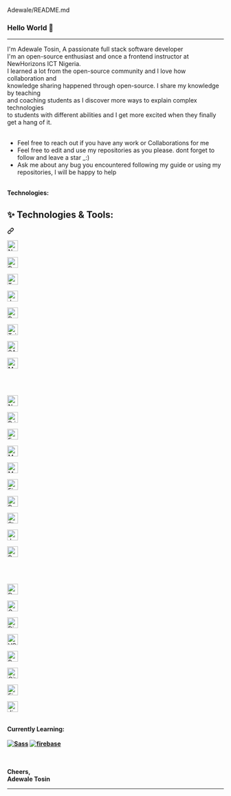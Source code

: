 Adewale/README.md
### Hello World 👋

<!--
**Tosmel2/Tosmel2** is a ✨ _special_ ✨ repository because its `README.md` (this file) appears on your GitHub profile.

Here are some ideas to get you started:

- 🔭 I’m currently working on ...
- 🌱 I graduated from ALX SE and was among top 10% talent, and I'm now a Full Stack.
- 👯 I’m looking to collaborate on ...
- 🤔 I’m looking for help with ...
- 💬 Ask me about ...
- 📫 How to reach me: ...
- 😄 Pronouns: ...
- ⚡ Fun fact: ...
-->

<hr>
I'm Adewale Tosin, A passionate full stack software developer <br>
I'm an open-source enthusiast and once a frontend instructor at NewHorizons ICT Nigeria.<br> 
I learned a lot from the open-source community and I love how collaboration and <br>
knowledge sharing happened through open-source. I share my knowledge by teaching<br> 
and coaching students as I discover more ways to explain complex technologies<br>
to students with different abilities and I get more excited when they finally get a hang of it.<br><br>
<ul dir="auto">
    <li>Feel free to reach out if you have any work or Collaborations for me </li>
   <li>Feel free to edit and use my repositories as you please. dont forget to follow and leave a star _:) </li>
    <li>Ask me about any bug you encountered following my guide or using my repositories, I will be happy to help</li>
</ul>
<br>
<b>Technologies:</b>

<div class="markdown-heading" dir="auto"><h2 class="heading-element" dir="auto">✨ Technologies &amp; Tools:</h2><a id="user-content--technologies--tools" class="anchor" aria-label="Permalink: ✨ Technologies &amp; Tools:" href="#-technologies--tools"><svg class="octicon octicon-link" viewBox="0 0 16 16" version="1.1" width="16" height="16" aria-hidden="true"><path d="m7.775 3.275 1.25-1.25a3.5 3.5 0 1 1 4.95 4.95l-2.5 2.5a3.5 3.5 0 0 1-4.95 0 .751.751 0 0 1 .018-1.042.751.751 0 0 1 1.042-.018 1.998 1.998 0 0 0 2.83 0l2.5-2.5a2.002 2.002 0 0 0-2.83-2.83l-1.25 1.25a.751.751 0 0 1-1.042-.018.751.751 0 0 1-.018-1.042Zm-4.69 9.64a1.998 1.998 0 0 0 2.83 0l1.25-1.25a.751.751 0 0 1 1.042.018.751.751 0 0 1 .018 1.042l-1.25 1.25a3.5 3.5 0 1 1-4.95-4.95l2.5-2.5a3.5 3.5 0 0 1 4.95 0 .751.751 0 0 1-.018 1.042.751.751 0 0 1-1.042.018 1.998 1.998 0 0 0-2.83 0l-2.5 2.5a1.998 1.998 0 0 0 0 2.83Z"></path></svg></a></div>
<p align="left" dir="auto">

<a target="_blank" rel="noopener noreferrer nofollow" href="https://camo.githubusercontent.com/9c1c1e51b8a86ed1d242aeae054fd7224848421396f94f6164d4a1468e4d78da/68747470733a2f2f696d672e736869656c64732e696f2f62616467652f4e657874204a532d3238324333343f6c6f676f3d6e657874646f746a73"><img src="https://camo.githubusercontent.com/9c1c1e51b8a86ed1d242aeae054fd7224848421396f94f6164d4a1468e4d78da/68747470733a2f2f696d672e736869656c64732e696f2f62616467652f4e657874204a532d3238324333343f6c6f676f3d6e657874646f746a73" alt="Next JS logo" title="Next JS" height="25" data-canonical-src="https://img.shields.io/badge/Next JS-282C34?logo=nextdotjs" style="max-width: 100%;"></a>
 
<a target="_blank" rel="noopener noreferrer nofollow" href="https://camo.githubusercontent.com/7bcb6d94c4c163278596ba0e3e4b8835e52205869f99b2313f1ccf1afdaf9531/68747470733a2f2f696d672e736869656c64732e696f2f62616467652f5265616374204a532d3238324333343f6c6f676f3d7265616374266c6f676f436f6c6f723d363144414642"><img src="https://camo.githubusercontent.com/7bcb6d94c4c163278596ba0e3e4b8835e52205869f99b2313f1ccf1afdaf9531/68747470733a2f2f696d672e736869656c64732e696f2f62616467652f5265616374204a532d3238324333343f6c6f676f3d7265616374266c6f676f436f6c6f723d363144414642" alt="React JS logo" title="React JS" height="25" data-canonical-src="https://img.shields.io/badge/React JS-282C34?logo=react&amp;logoColor=61DAFB" style="max-width: 100%;"></a>
 
<a target="_blank" rel="noopener noreferrer nofollow" href="https://camo.githubusercontent.com/c2191081a3bfd6c73c30c7627d4a78698926d38c0f249510dd1fb60d1da4c247/68747470733a2f2f696d672e736869656c64732e696f2f62616467652f547970655363726970742d3238324333343f6c6f676f3d74797065736372697074266c6f676f436f6c6f723d333137384336"><img src="https://camo.githubusercontent.com/c2191081a3bfd6c73c30c7627d4a78698926d38c0f249510dd1fb60d1da4c247/68747470733a2f2f696d672e736869656c64732e696f2f62616467652f547970655363726970742d3238324333343f6c6f676f3d74797065736372697074266c6f676f436f6c6f723d333137384336" alt="TypeScript logo" title="TypeScript" height="25" data-canonical-src="https://img.shields.io/badge/TypeScript-282C34?logo=typescript&amp;logoColor=3178C6" style="max-width: 100%;"></a>
 
<a target="_blank" rel="noopener noreferrer nofollow" href="https://camo.githubusercontent.com/fe3edddc01d00ec9c3b4f3c96ca48d3bf3aa1079dd959da27404d1c086f7f87f/68747470733a2f2f696d672e736869656c64732e696f2f62616467652f4a6176615363726970742d3238324333343f6c6f676f3d6a617661736372697074266c6f676f436f6c6f723d463744463145"><img src="https://camo.githubusercontent.com/fe3edddc01d00ec9c3b4f3c96ca48d3bf3aa1079dd959da27404d1c086f7f87f/68747470733a2f2f696d672e736869656c64732e696f2f62616467652f4a6176615363726970742d3238324333343f6c6f676f3d6a617661736372697074266c6f676f436f6c6f723d463744463145" alt="JavaScript logo" title="JavaScript" height="25" data-canonical-src="https://img.shields.io/badge/JavaScript-282C34?logo=javascript&amp;logoColor=F7DF1E" style="max-width: 100%;"></a>
 
<a target="_blank" rel="noopener noreferrer nofollow" href="https://camo.githubusercontent.com/cbc83a3a616c0941cac3f9db74247f056c6ee576012dc140c9ed3ccb6390cee4/68747470733a2f2f696d672e736869656c64732e696f2f62616467652f52656475782d3238324333343f6c6f676f3d7265647578266c6f676f436f6c6f723d373634414243"><img src="https://camo.githubusercontent.com/cbc83a3a616c0941cac3f9db74247f056c6ee576012dc140c9ed3ccb6390cee4/68747470733a2f2f696d672e736869656c64732e696f2f62616467652f52656475782d3238324333343f6c6f676f3d7265647578266c6f676f436f6c6f723d373634414243" alt="Redux logo" title="Redux" height="25" data-canonical-src="https://img.shields.io/badge/Redux-282C34?logo=redux&amp;logoColor=764ABC" style="max-width: 100%;"></a>
 
<a target="_blank" rel="noopener noreferrer nofollow" href="https://camo.githubusercontent.com/75eab0106ede4858d4f8b53ac5aafa519bdcd3c348a7f227cb178802958041b3/68747470733a2f2f696d672e736869656c64732e696f2f62616467652f5461696c77696e64204353532d3238324333343f6c6f676f3d7461696c77696e64637373266c6f676f436f6c6f723d303642364434"><img src="https://camo.githubusercontent.com/75eab0106ede4858d4f8b53ac5aafa519bdcd3c348a7f227cb178802958041b3/68747470733a2f2f696d672e736869656c64732e696f2f62616467652f5461696c77696e64204353532d3238324333343f6c6f676f3d7461696c77696e64637373266c6f676f436f6c6f723d303642364434" alt="Tailwind CSS logo" title="Tailwind CSS" height="25" data-canonical-src="https://img.shields.io/badge/Tailwind CSS-282C34?logo=tailwindcss&amp;logoColor=06B6D4" style="max-width: 100%;"></a>
 
<a target="_blank" rel="noopener noreferrer nofollow" href="https://camo.githubusercontent.com/7e9f02edb1fd724bb9aa33dce8ed4f2b5a7aecc3891a16698c71be877b3f6fca/68747470733a2f2f696d672e736869656c64732e696f2f62616467652f536173732d3238324333343f6c6f676f3d73617373266c6f676f436f6c6f723d30364236"><img src="https://camo.githubusercontent.com/7e9f02edb1fd724bb9aa33dce8ed4f2b5a7aecc3891a16698c71be877b3f6fca/68747470733a2f2f696d672e736869656c64732e696f2f62616467652f536173732d3238324333343f6c6f676f3d73617373266c6f676f436f6c6f723d30364236" alt="SASS logo" title="Sass" height="25" data-canonical-src="https://img.shields.io/badge/Sass-282C34?logo=sass&amp;logoColor=06B6" style="max-width: 100%;"></a>
 
<a target="_blank" rel="noopener noreferrer nofollow" href="https://camo.githubusercontent.com/e5658d6e95269a7a825ad2850d78a6cc5a666e5f1912accb5c65e2e15b9a3656/68747470733a2f2f696d672e736869656c64732e696f2f62616467652f4d6174657269616c2055492d3238324333343f6c6f676f3d6d7569266c6f676f436f6c6f723d303037464646"><img src="https://camo.githubusercontent.com/e5658d6e95269a7a825ad2850d78a6cc5a666e5f1912accb5c65e2e15b9a3656/68747470733a2f2f696d672e736869656c64732e696f2f62616467652f4d6174657269616c2055492d3238324333343f6c6f676f3d6d7569266c6f676f436f6c6f723d303037464646" alt="Material UI logo" title="Material UI" height="25" data-canonical-src="https://img.shields.io/badge/Material UI-282C34?logo=mui&amp;logoColor=007FFF" style="max-width: 100%;"></a>
 
<br>
<br>

<a target="_blank" rel="noopener noreferrer nofollow" href="https://camo.githubusercontent.com/837f389bbf2cdbb654251c8c28947e316fb7b7d8b9cd4b220e4b74b7f5e21feb/68747470733a2f2f696d672e736869656c64732e696f2f62616467652f4e6f6465204a532d3238324333343f6c6f676f3d6e6f64652e6a73266c6f676f436f6c6f723d333339393333"><img src="https://camo.githubusercontent.com/837f389bbf2cdbb654251c8c28947e316fb7b7d8b9cd4b220e4b74b7f5e21feb/68747470733a2f2f696d672e736869656c64732e696f2f62616467652f4e6f6465204a532d3238324333343f6c6f676f3d6e6f64652e6a73266c6f676f436f6c6f723d333339393333" alt="Node JS logo" title="Node JS" height="25" data-canonical-src="https://img.shields.io/badge/Node JS-282C34?logo=node.js&amp;logoColor=339933" style="max-width: 100%;"></a>
 
<a target="_blank" rel="noopener noreferrer nofollow" href="https://camo.githubusercontent.com/3328ab83c8aa42b3dede590196a16b2260fb300d107bb7f0db996bf286475acd/68747470733a2f2f696d672e736869656c64732e696f2f62616467652f507269736d612d3238324333343f6c6f676f3d707269736d61"><img src="https://camo.githubusercontent.com/3328ab83c8aa42b3dede590196a16b2260fb300d107bb7f0db996bf286475acd/68747470733a2f2f696d672e736869656c64732e696f2f62616467652f507269736d612d3238324333343f6c6f676f3d707269736d61" alt="Prisma logo" title="Prisma" height="25" data-canonical-src="https://img.shields.io/badge/Prisma-282C34?logo=prisma" style="max-width: 100%;"></a>
 
<a target="_blank" rel="noopener noreferrer nofollow" href="https://camo.githubusercontent.com/e8dfb8bc7385f8fba45b78f2b73565b70c7e5d2f8e8549bafebb9d5f23543604/68747470733a2f2f696d672e736869656c64732e696f2f62616467652f45787072657373204a532d3238324333343f6c6f676f3d65787072657373266c6f676f436f6c6f723d303030303030"><img src="https://camo.githubusercontent.com/e8dfb8bc7385f8fba45b78f2b73565b70c7e5d2f8e8549bafebb9d5f23543604/68747470733a2f2f696d672e736869656c64732e696f2f62616467652f45787072657373204a532d3238324333343f6c6f676f3d65787072657373266c6f676f436f6c6f723d303030303030" alt="Express JS logo" title="Express JS" height="25" data-canonical-src="https://img.shields.io/badge/Express JS-282C34?logo=express&amp;logoColor=000000" style="max-width: 100%;"></a>
 
<a target="_blank" rel="noopener noreferrer nofollow" href="https://camo.githubusercontent.com/ca0f133a97014bcf910577ec1a53fe6edd90f9b3867462a3683a021ebd24f35b/68747470733a2f2f696d672e736869656c64732e696f2f62616467652f4d6f6e676f44422d3238324333343f6c6f676f3d6d6f6e676f6462266c6f676f436f6c6f723d343741323438"><img src="https://camo.githubusercontent.com/ca0f133a97014bcf910577ec1a53fe6edd90f9b3867462a3683a021ebd24f35b/68747470733a2f2f696d672e736869656c64732e696f2f62616467652f4d6f6e676f44422d3238324333343f6c6f676f3d6d6f6e676f6462266c6f676f436f6c6f723d343741323438" alt="MongoDB logo" title="MongoDB" height="25" data-canonical-src="https://img.shields.io/badge/MongoDB-282C34?logo=mongodb&amp;logoColor=47A248" style="max-width: 100%;"></a>
 
<a target="_blank" rel="noopener noreferrer nofollow" href="https://camo.githubusercontent.com/bfac3cd7d1ff88eb8fce7cb5cca4accb239d4470158cec5ab827fae2cb7bf260/68747470733a2f2f696d672e736869656c64732e696f2f62616467652f4d7953514c2d3238324333343f6c6f676f3d6d7973716c266c6f676f436f6c6f723d34313639"><img src="https://camo.githubusercontent.com/bfac3cd7d1ff88eb8fce7cb5cca4accb239d4470158cec5ab827fae2cb7bf260/68747470733a2f2f696d672e736869656c64732e696f2f62616467652f4d7953514c2d3238324333343f6c6f676f3d6d7973716c266c6f676f436f6c6f723d34313639" alt="MySQL logo" title="MySQL" height="25" data-canonical-src="https://img.shields.io/badge/MySQL-282C34?logo=mysql&amp;logoColor=4169" style="max-width: 100%;"></a>
 
<a target="_blank" rel="noopener noreferrer nofollow" href="https://camo.githubusercontent.com/ec0dee6ae0d19dd4c7aae02d1f210d5139fad5ff7d43020789c625bb82711733/68747470733a2f2f696d672e736869656c64732e696f2f62616467652f46697265626173652d3238324333343f6c6f676f3d6669726562617365266c6f676f436f6c6f723d463234453145"><img src="https://camo.githubusercontent.com/ec0dee6ae0d19dd4c7aae02d1f210d5139fad5ff7d43020789c625bb82711733/68747470733a2f2f696d672e736869656c64732e696f2f62616467652f46697265626173652d3238324333343f6c6f676f3d6669726562617365266c6f676f436f6c6f723d463234453145" alt="Firebase logo" title="Firebase" height="25" data-canonical-src="https://img.shields.io/badge/Firebase-282C34?logo=firebase&amp;logoColor=F24E1E" style="max-width: 100%;"></a>
 
<a target="_blank" rel="noopener noreferrer nofollow" href="https://camo.githubusercontent.com/2ed2b707abf4714ad3793e70609ebaec2a66013e7aa711e21a0a016d91dae3c5/68747470733a2f2f696d672e736869656c64732e696f2f62616467652f50617373706f7274204a532d3238324333343f6c6f676f3d70617373706f7274266c6f676f436f6c6f723d333445323741"><img src="https://camo.githubusercontent.com/2ed2b707abf4714ad3793e70609ebaec2a66013e7aa711e21a0a016d91dae3c5/68747470733a2f2f696d672e736869656c64732e696f2f62616467652f50617373706f7274204a532d3238324333343f6c6f676f3d70617373706f7274266c6f676f436f6c6f723d333445323741" alt="Passport JS logo" title="Passport JS" height="25" data-canonical-src="https://img.shields.io/badge/Passport JS-282C34?logo=passport&amp;logoColor=34E27A" style="max-width: 100%;"></a>
 
<a target="_blank" rel="noopener noreferrer nofollow" href="https://camo.githubusercontent.com/5be040683820896a8707a284ecfed5e998ec7341343021e9cc1781a302f2f62c/68747470733a2f2f696d672e736869656c64732e696f2f62616467652f5374726970652d3238324333343f6c6f676f3d737472697065266c6f676f436f6c6f723d303038434444"><img src="https://camo.githubusercontent.com/5be040683820896a8707a284ecfed5e998ec7341343021e9cc1781a302f2f62c/68747470733a2f2f696d672e736869656c64732e696f2f62616467652f5374726970652d3238324333343f6c6f676f3d737472697065266c6f676f436f6c6f723d303038434444" alt="Stripe logo" title="Stripe" height="25" data-canonical-src="https://img.shields.io/badge/Stripe-282C34?logo=stripe&amp;logoColor=008CDD" style="max-width: 100%;"></a>
 
<a target="_blank" rel="noopener noreferrer nofollow" href="https://camo.githubusercontent.com/278922cd6e855047fbc7fd5ae19d2d7f0fe2042af88064c43980823c9c86b187/68747470733a2f2f696d672e736869656c64732e696f2f62616467652f4a6573742d3238324333343f6c6f676f3d6a657374266c6f676f436f6c6f723d464636433337"><img src="https://camo.githubusercontent.com/278922cd6e855047fbc7fd5ae19d2d7f0fe2042af88064c43980823c9c86b187/68747470733a2f2f696d672e736869656c64732e696f2f62616467652f4a6573742d3238324333343f6c6f676f3d6a657374266c6f676f436f6c6f723d464636433337" alt="Jest logo" title="Jest" height="25" data-canonical-src="https://img.shields.io/badge/Jest-282C34?logo=jest&amp;logoColor=FF6C37" style="max-width: 100%;"></a>
 
<a target="_blank" rel="noopener noreferrer nofollow" href="https://camo.githubusercontent.com/c51295b6b33fb357032b58a73bb729f33c943dd78682c96c19155833c35852a7/68747470733a2f2f696d672e736869656c64732e696f2f62616467652f426162656c2d3238324333343f6c6f676f3d626162656c266c6f676f436f6c6f723d463744463145"><img src="https://camo.githubusercontent.com/c51295b6b33fb357032b58a73bb729f33c943dd78682c96c19155833c35852a7/68747470733a2f2f696d672e736869656c64732e696f2f62616467652f426162656c2d3238324333343f6c6f676f3d626162656c266c6f676f436f6c6f723d463744463145" alt="Babel logo" title="Babel" height="25" data-canonical-src="https://img.shields.io/badge/Babel-282C34?logo=babel&amp;logoColor=F7DF1E" style="max-width: 100%;"></a>
 
<br>
<br>

<a target="_blank" rel="noopener noreferrer nofollow" href="https://camo.githubusercontent.com/f01eb1ec5b876fc907742546bf6a27be32f89b7ec9d0030b329fcbde49142ce1/68747470733a2f2f696d672e736869656c64732e696f2f62616467652f446f636b65722d3238324333343f6c6f676f3d646f636b6572266c6f676f436f6c6f723d323439364544"><img src="https://camo.githubusercontent.com/f01eb1ec5b876fc907742546bf6a27be32f89b7ec9d0030b329fcbde49142ce1/68747470733a2f2f696d672e736869656c64732e696f2f62616467652f446f636b65722d3238324333343f6c6f676f3d646f636b6572266c6f676f436f6c6f723d323439364544" alt="Docker logo" title="Docker" height="25" data-canonical-src="https://img.shields.io/badge/Docker-282C34?logo=docker&amp;logoColor=2496ED" style="max-width: 100%;"></a>
 
<a target="_blank" rel="noopener noreferrer nofollow" href="https://camo.githubusercontent.com/80f6ff3e9448fcc4f7964c6e13489bce44c13804e280e3f8f695511a2d89b73b/68747470733a2f2f696d672e736869656c64732e696f2f62616467652f476f6f676c6520436c6f75642d3238324333343f6c6f676f3d676f6f676c65636c6f7564266c6f676f436f6c6f723d"><img src="https://camo.githubusercontent.com/80f6ff3e9448fcc4f7964c6e13489bce44c13804e280e3f8f695511a2d89b73b/68747470733a2f2f696d672e736869656c64732e696f2f62616467652f476f6f676c6520436c6f75642d3238324333343f6c6f676f3d676f6f676c65636c6f7564266c6f676f436f6c6f723d" alt="Google Cloud logo" title="Google Cloud" height="25" data-canonical-src="https://img.shields.io/badge/Google Cloud-282C34?logo=googlecloud&amp;logoColor=" style="max-width: 100%;"></a>
 
<a target="_blank" rel="noopener noreferrer nofollow" href="https://camo.githubusercontent.com/f86bf505af92b89bbd62897469354466d2ac0ffb210893c698d185f54a021a50/68747470733a2f2f696d672e736869656c64732e696f2f62616467652f4469676974616c204f6365616e2d3238324333343f6c6f676f3d6469676974616c6f6365616e266c6f676f436f6c6f723d303038304646"><img src="https://camo.githubusercontent.com/f86bf505af92b89bbd62897469354466d2ac0ffb210893c698d185f54a021a50/68747470733a2f2f696d672e736869656c64732e696f2f62616467652f4469676974616c204f6365616e2d3238324333343f6c6f676f3d6469676974616c6f6365616e266c6f676f436f6c6f723d303038304646" alt="Digital Ocean logo" title="Digital Ocean" height="25" data-canonical-src="https://img.shields.io/badge/Digital Ocean-282C34?logo=digitalocean&amp;logoColor=0080FF" style="max-width: 100%;"></a>
 
<a target="_blank" rel="noopener noreferrer nofollow" href="https://camo.githubusercontent.com/bf6e5adf0b1e7eced5c90015f31cf17c7f9f31ab923000b0e07eca03945c26a4/68747470733a2f2f696d672e736869656c64732e696f2f62616467652f565320436f64652d3238324333343f6c6f676f3d76697375616c73747564696f636f6465266c6f676f436f6c6f723d303037414343"><img src="https://camo.githubusercontent.com/bf6e5adf0b1e7eced5c90015f31cf17c7f9f31ab923000b0e07eca03945c26a4/68747470733a2f2f696d672e736869656c64732e696f2f62616467652f565320436f64652d3238324333343f6c6f676f3d76697375616c73747564696f636f6465266c6f676f436f6c6f723d303037414343" alt="VS Code logo" title="VS Code" height="25" data-canonical-src="https://img.shields.io/badge/VS Code-282C34?logo=visualstudiocode&amp;logoColor=007ACC" style="max-width: 100%;"></a>
 
<a target="_blank" rel="noopener noreferrer nofollow" href="https://camo.githubusercontent.com/c5941f8df6b794c569c92a10f66612bf53c387510e46fbd7add50fda5f141f18/68747470733a2f2f696d672e736869656c64732e696f2f62616467652f506f73746d616e2d3238324333343f6c6f676f3d706f73746d616e266c6f676f436f6c6f723d464636433337"><img src="https://camo.githubusercontent.com/c5941f8df6b794c569c92a10f66612bf53c387510e46fbd7add50fda5f141f18/68747470733a2f2f696d672e736869656c64732e696f2f62616467652f506f73746d616e2d3238324333343f6c6f676f3d706f73746d616e266c6f676f436f6c6f723d464636433337" alt="Postman logo" title="Postman" height="25" data-canonical-src="https://img.shields.io/badge/Postman-282C34?logo=postman&amp;logoColor=FF6C37" style="max-width: 100%;"></a>
 
<a target="_blank" rel="noopener noreferrer nofollow" href="https://camo.githubusercontent.com/43a66a410acf74b4bfbc71435baba4422dc314290d392481479de3313bf20e66/68747470733a2f2f696d672e736869656c64732e696f2f62616467652f4769742d3238324333343f6c6f676f3d676974266c6f676f436f6c6f723d463035303332"><img src="https://camo.githubusercontent.com/43a66a410acf74b4bfbc71435baba4422dc314290d392481479de3313bf20e66/68747470733a2f2f696d672e736869656c64732e696f2f62616467652f4769742d3238324333343f6c6f676f3d676974266c6f676f436f6c6f723d463035303332" alt="Git logo" title="Git" height="25" data-canonical-src="https://img.shields.io/badge/Git-282C34?logo=git&amp;logoColor=F05032" style="max-width: 100%;"></a>
 
<a target="_blank" rel="noopener noreferrer nofollow" href="https://camo.githubusercontent.com/0b47c35d1cae1399104675bdfc6a33b7a65dc278abb2003861ee024d03c23a17/68747470733a2f2f696d672e736869656c64732e696f2f62616467652f4669676d612d3238324333343f6c6f676f3d6669676d61266c6f676f436f6c6f723d463234453145"><img src="https://camo.githubusercontent.com/0b47c35d1cae1399104675bdfc6a33b7a65dc278abb2003861ee024d03c23a17/68747470733a2f2f696d672e736869656c64732e696f2f62616467652f4669676d612d3238324333343f6c6f676f3d6669676d61266c6f676f436f6c6f723d463234453145" alt="Figma logo" title="Figma" height="25" data-canonical-src="https://img.shields.io/badge/Figma-282C34?logo=figma&amp;logoColor=F24E1E" style="max-width: 100%;"></a>
 
<a target="_blank" rel="noopener noreferrer nofollow" href="https://camo.githubusercontent.com/1b6eea6ccb347ff66eb55676c66a0f644c34aa9df3020e518b20eaaca3f22b9a/68747470733a2f2f696d672e736869656c64732e696f2f62616467652f4a6972612d3238324333343f6c6f676f3d6a697261736f667477617265266c6f676f436f6c6f723d303035324343"><img src="https://camo.githubusercontent.com/1b6eea6ccb347ff66eb55676c66a0f644c34aa9df3020e518b20eaaca3f22b9a/68747470733a2f2f696d672e736869656c64732e696f2f62616467652f4a6972612d3238324333343f6c6f676f3d6a697261736f667477617265266c6f676f436f6c6f723d303035324343" alt="Jira logo" title="Jira" height="25" data-canonical-src="https://img.shields.io/badge/Jira-282C34?logo=jirasoftware&amp;logoColor=0052CC" style="max-width: 100%;"></a>
 
</p><br>
</div>
<b>Currently Learning:</b><br><br>
<b>
 <a target="_blank" rel="noopener noreferrer" href="https://camo.githubusercontent.com/8849f369ac031cc842a4ab4248c7f7db6a4b593cad1f2d1c01d3aeb6f0f8dca7/68747470733a2f2f696d672e736869656c64732e696f2f62616467652f536173732d4343363639393f7374796c653d666f722d7468652d6261646765266c6f676f3d73617373266c6f676f436f6c6f723d7768697465"><img src="https://camo.githubusercontent.com/8849f369ac031cc842a4ab4248c7f7db6a4b593cad1f2d1c01d3aeb6f0f8dca7/68747470733a2f2f696d672e736869656c64732e696f2f62616467652f536173732d4343363639393f7374796c653d666f722d7468652d6261646765266c6f676f3d73617373266c6f676f436f6c6f723d7768697465" alt="Sass" data-canonical-src="https://img.shields.io/badge/Sass-CC6699?style=for-the-badge&amp;logo=sass&amp;logoColor=white" style="max-width: 100%;"></a>
 <a target="_blank" rel="noopener noreferrer" href="https://camo.githubusercontent.com/bac5c7f45fe7c116b5f8c9d61c4611b31f635301a841bf8dcf1b89b8fcfa4824/68747470733a2f2f696d672e736869656c64732e696f2f62616467652f66697265626173652d6666636132383f7374796c653d666f722d7468652d6261646765266c6f676f3d6669726562617365266c6f676f436f6c6f723d626c61636b"><img src="https://camo.githubusercontent.com/bac5c7f45fe7c116b5f8c9d61c4611b31f635301a841bf8dcf1b89b8fcfa4824/68747470733a2f2f696d672e736869656c64732e696f2f62616467652f66697265626173652d6666636132383f7374796c653d666f722d7468652d6261646765266c6f676f3d6669726562617365266c6f676f436f6c6f723d626c61636b" alt="firebase" data-canonical-src="https://img.shields.io/badge/firebase-ffca28?style=for-the-badge&amp;logo=firebase&amp;logoColor=black" style="max-width: 100%;"></a>
   
<br><br>
Cheers,<br>
Adewale Tosin
    
<hr> 
</b></article>
  </div>
</div>

